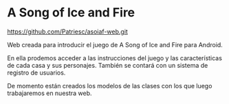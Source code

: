 ﻿# A Song of Ice and Fire
 
 https://github.com/Patriesc/asoiaf-web.git
 
 Web creada para introducir el juego de A Song of Ice and Fire para Android.
 
 En ella prodemos acceder a las instrucciones del juego y las características de cada casa y sus personajes.
 También se contará con un sistema de registro de usuarios.
 
 De momento están creados los modelos de las clases con los que luego trabajaremos en nuestra web.
